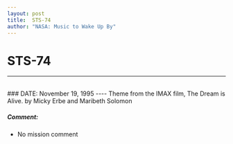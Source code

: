 ```yaml
---
layout: post
title:  STS-74
author: "NASA: Music to Wake Up By"
---
```


# STS-74
----
<br/>
### DATE: November 19, 1995
----
Theme from the IMAX film, The Dream is Alive. by Micky Erbe and Maribeth Solomon

##### Comment:
* No mission comment
